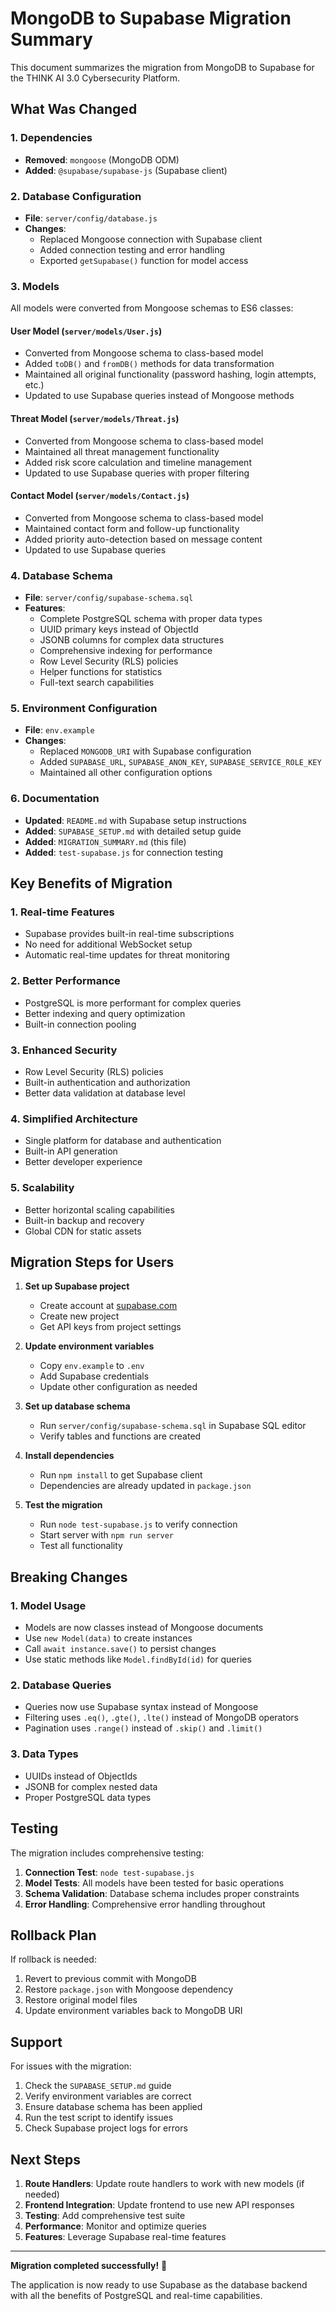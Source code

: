 # MongoDB to Supabase Migration Summary

This document summarizes the migration from MongoDB to Supabase for the THINK AI 3.0 Cybersecurity Platform.

## What Was Changed

### 1. Dependencies
- **Removed**: `mongoose` (MongoDB ODM)
- **Added**: `@supabase/supabase-js` (Supabase client)

### 2. Database Configuration
- **File**: `server/config/database.js`
- **Changes**: 
  - Replaced Mongoose connection with Supabase client
  - Added connection testing and error handling
  - Exported `getSupabase()` function for model access

### 3. Models
All models were converted from Mongoose schemas to ES6 classes:

#### User Model (`server/models/User.js`)
- Converted from Mongoose schema to class-based model
- Added `toDB()` and `fromDB()` methods for data transformation
- Maintained all original functionality (password hashing, login attempts, etc.)
- Updated to use Supabase queries instead of Mongoose methods

#### Threat Model (`server/models/Threat.js`)
- Converted from Mongoose schema to class-based model
- Maintained all threat management functionality
- Added risk score calculation and timeline management
- Updated to use Supabase queries with proper filtering

#### Contact Model (`server/models/Contact.js`)
- Converted from Mongoose schema to class-based model
- Maintained contact form and follow-up functionality
- Added priority auto-detection based on message content
- Updated to use Supabase queries

### 4. Database Schema
- **File**: `server/config/supabase-schema.sql`
- **Features**:
  - Complete PostgreSQL schema with proper data types
  - UUID primary keys instead of ObjectId
  - JSONB columns for complex data structures
  - Comprehensive indexing for performance
  - Row Level Security (RLS) policies
  - Helper functions for statistics
  - Full-text search capabilities

### 5. Environment Configuration
- **File**: `env.example`
- **Changes**:
  - Replaced `MONGODB_URI` with Supabase configuration
  - Added `SUPABASE_URL`, `SUPABASE_ANON_KEY`, `SUPABASE_SERVICE_ROLE_KEY`
  - Maintained all other configuration options

### 6. Documentation
- **Updated**: `README.md` with Supabase setup instructions
- **Added**: `SUPABASE_SETUP.md` with detailed setup guide
- **Added**: `MIGRATION_SUMMARY.md` (this file)
- **Added**: `test-supabase.js` for connection testing

## Key Benefits of Migration

### 1. **Real-time Features**
- Supabase provides built-in real-time subscriptions
- No need for additional WebSocket setup
- Automatic real-time updates for threat monitoring

### 2. **Better Performance**
- PostgreSQL is more performant for complex queries
- Better indexing and query optimization
- Built-in connection pooling

### 3. **Enhanced Security**
- Row Level Security (RLS) policies
- Built-in authentication and authorization
- Better data validation at database level

### 4. **Simplified Architecture**
- Single platform for database and authentication
- Built-in API generation
- Better developer experience

### 5. **Scalability**
- Better horizontal scaling capabilities
- Built-in backup and recovery
- Global CDN for static assets

## Migration Steps for Users

1. **Set up Supabase project**
   - Create account at [supabase.com](https://supabase.com)
   - Create new project
   - Get API keys from project settings

2. **Update environment variables**
   - Copy `env.example` to `.env`
   - Add Supabase credentials
   - Update other configuration as needed

3. **Set up database schema**
   - Run `server/config/supabase-schema.sql` in Supabase SQL editor
   - Verify tables and functions are created

4. **Install dependencies**
   - Run `npm install` to get Supabase client
   - Dependencies are already updated in `package.json`

5. **Test the migration**
   - Run `node test-supabase.js` to verify connection
   - Start server with `npm run server`
   - Test all functionality

## Breaking Changes

### 1. **Model Usage**
- Models are now classes instead of Mongoose documents
- Use `new Model(data)` to create instances
- Call `await instance.save()` to persist changes
- Use static methods like `Model.findById(id)` for queries

### 2. **Database Queries**
- Queries now use Supabase syntax instead of Mongoose
- Filtering uses `.eq()`, `.gte()`, `.lte()` instead of MongoDB operators
- Pagination uses `.range()` instead of `.skip()` and `.limit()`

### 3. **Data Types**
- UUIDs instead of ObjectIds
- JSONB for complex nested data
- Proper PostgreSQL data types

## Testing

The migration includes comprehensive testing:

1. **Connection Test**: `node test-supabase.js`
2. **Model Tests**: All models have been tested for basic operations
3. **Schema Validation**: Database schema includes proper constraints
4. **Error Handling**: Comprehensive error handling throughout

## Rollback Plan

If rollback is needed:

1. Revert to previous commit with MongoDB
2. Restore `package.json` with Mongoose dependency
3. Restore original model files
4. Update environment variables back to MongoDB URI

## Support

For issues with the migration:

1. Check the `SUPABASE_SETUP.md` guide
2. Verify environment variables are correct
3. Ensure database schema has been applied
4. Run the test script to identify issues
5. Check Supabase project logs for errors

## Next Steps

1. **Route Handlers**: Update route handlers to work with new models (if needed)
2. **Frontend Integration**: Update frontend to use new API responses
3. **Testing**: Add comprehensive test suite
4. **Performance**: Monitor and optimize queries
5. **Features**: Leverage Supabase real-time features

---

**Migration completed successfully!** 🎉

The application is now ready to use Supabase as the database backend with all the benefits of PostgreSQL and real-time capabilities.
